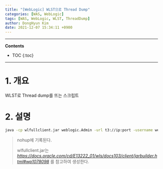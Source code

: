 ```yaml
---
title: "[WebLogic] WLST으로 Thread Dump"
categories: [WAS, WebLogic]
tags: [WAS, WebLogic, WLST, ThreadDump]
author: DongHyun Kim
date: 2021-12-07 15:34:11 +0900
---
```


---
**Contents**
* TOC
{:toc}
---

# 1. 개요

WLST로 Thread dump를 뜨는 스크립트

# 2. 설명

```bash
java -cp wlfullclient.jar weblogic.Admin -url t3://ip:port -username weblogic -password weblogic1 THREAD_DUMP
```

> nohup에 기록된다.
>
> wlfullclient.jar는 _https://docs.oracle.com/cd/E13222_01/wls/docs103/client/jarbuilder.html#wp1078098_ 를 참고하여 생성한다.
